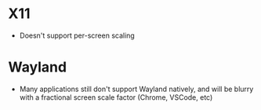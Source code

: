 # X11
- Doesn't support per-screen scaling

# Wayland
- Many applications still don't support Wayland natively, and will be blurry with a fractional screen scale factor (Chrome, VSCode, etc)